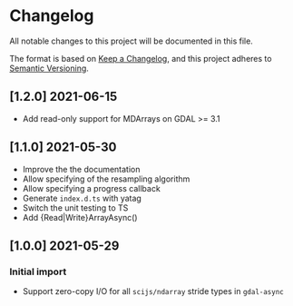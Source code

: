# Changelog

All notable changes to this project will be documented in this file.

The format is based on [Keep a Changelog](https://keepachangelog.com/en/1.0.0/),
and this project adheres to [Semantic Versioning](https://semver.org/spec/v2.0.0.html).

## [1.2.0] 2021-06-15
 - Add read-only support for MDArrays on GDAL >= 3.1
 
## [1.1.0] 2021-05-30
 - Improve the the documentation
 - Allow specifying of the resampling algorithm
 - Allow specifying a progress callback
 - Generate `index.d.ts` with yatag
 - Switch the unit testing to TS
 - Add {Read|Write}ArrayAsync()

## [1.0.0] 2021-05-29

### Initial import
 - Support zero-copy I/O for all `scijs/ndarray` stride types in `gdal-async`
